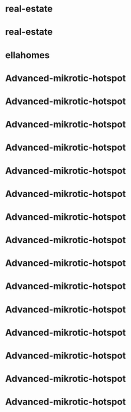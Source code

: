 # real-estate
# real-estate
# ellahomes
# Advanced-mikrotic-hotspot
# Advanced-mikrotic-hotspot
# Advanced-mikrotic-hotspot
# Advanced-mikrotic-hotspot
# Advanced-mikrotic-hotspot
# Advanced-mikrotic-hotspot
# Advanced-mikrotic-hotspot
# Advanced-mikrotic-hotspot
# Advanced-mikrotic-hotspot
# Advanced-mikrotic-hotspot
# Advanced-mikrotic-hotspot
# Advanced-mikrotic-hotspot
# Advanced-mikrotic-hotspot
# Advanced-mikrotic-hotspot
# Advanced-mikrotic-hotspot
